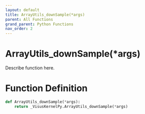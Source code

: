 ```yaml
---
layout: default
title: ArrayUtils_downSample(*args)
parent: All Functions
grand_parent: Python Functions
nav_order: 2
---
```


# ArrayUtils_downSample(*args)

Describe function here.

# Function Definition

```python
def ArrayUtils_downSample(*args):
    return _VisusKernelPy.ArrayUtils_downSample(*args)
```
